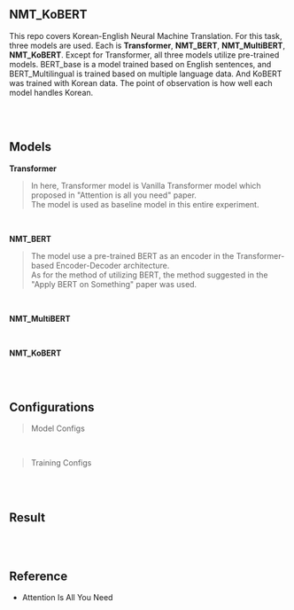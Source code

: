 ## NMT_KoBERT
This repo covers Korean-English Neural Machine Translation. For this task, three models are used. Each is **Transformer**, **NMT_BERT**, **NMT_MultiBERT**, **NMT_KoBERT**. Except for Transformer, all three models utilize pre-trained models. BERT_base is a model trained based on English sentences, and BERT_Multilingual is trained based on multiple language data. And KoBERT was trained with Korean data. The point of observation is how well each model handles Korean.

<br>
<br>

## Models
**Transformer**
> In here, Transformer model is Vanilla Transformer model which proposed in "Attention is all you need" paper. <br> The model is used as baseline model in this entire experiment.

<br>

**NMT_BERT**
> The model use a pre-trained BERT as an encoder in the Transformer-based Encoder-Decoder architecture. <br> As for the method of utilizing BERT, the method suggested in the "Apply BERT on Something" paper was used.

<br>

**NMT_MultiBERT**

<br>

**NMT_KoBERT**

<br>
<br>

## Configurations
> Model Configs

<br>

> Training Configs

<br>
<br>

## Result

<br>
<br>

## Reference
* Attention Is All You Need
